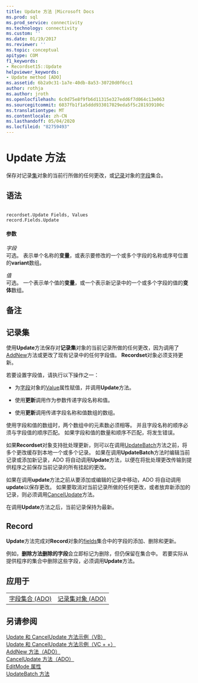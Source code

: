 ```yaml
---
title: Update 方法 |Microsoft Docs
ms.prod: sql
ms.prod_service: connectivity
ms.technology: connectivity
ms.custom: ''
ms.date: 01/19/2017
ms.reviewer: ''
ms.topic: conceptual
apitype: COM
f1_keywords:
- Recordset15::Update
helpviewer_keywords:
- Update method [ADO]
ms.assetid: 6b2a9c31-1a7e-40db-8a53-30720d0f6cc1
author: rothja
ms.author: jroth
ms.openlocfilehash: 6c0d75e8f9fb6d11315e327edd6f7d064c13e063
ms.sourcegitcommit: 6037fb1f1a5ddd933017029eda5f5c281939100c
ms.translationtype: MT
ms.contentlocale: zh-CN
ms.lasthandoff: 05/04/2020
ms.locfileid: "82759493"
---
```

# <a name="update-method"></a>Update 方法
保存对记录[集](../../../ado/reference/ado-api/recordset-object-ado.md)对象的当前行所做的任何更改，或[记录](../../../ado/reference/ado-api/record-object-ado.md)对象的[字段](../../../ado/reference/ado-api/fields-collection-ado.md)集合。  
  
## <a name="syntax"></a>语法  
  
```  
  
recordset.Update Fields, Values  
record.Fields.Update  
```  
  
#### <a name="parameters"></a>参数  
 *字段*  
 可选。 表示单个名称的**变量**，或表示要修改的一个或多个字段的名称或序号位置的**variant**数组。  
  
 *值*  
 可选。 一个表示单个值的**变量**，或一个表示新记录中的一个或多个字段的值的**变体**数组。  
  
## <a name="remarks"></a>备注  
  
## <a name="recordset"></a>记录集  
 使用**Update**方法保存对**记录集**对象的当前记录所做的任何更改，因为调用了[AddNew](../../../ado/reference/ado-api/addnew-method-ado.md)方法或更改了现有记录中的任何字段值。 **Recordset**对象必须支持更新。  
  
 若要设置字段值，请执行以下操作之一：  
  
-   为[字段](../../../ado/reference/ado-api/field-object.md)对象的[Value](../../../ado/reference/ado-api/value-property-ado.md)属性赋值，并调用**Update**方法。  
  
-   使用**更新**调用作为参数传递字段名称和值。  
  
-   使用**更新**调用传递字段名称和值数组的数组。  
  
 使用字段和值的数组时，两个数组中的元素数必须相等。 并且字段名称的顺序必须与字段值的顺序匹配。 如果字段和值的数量和顺序不匹配，将发生错误。  
  
 如果**Recordset**对象支持批处理更新，则可以在调用[UpdateBatch](../../../ado/reference/ado-api/updatebatch-method.md)方法之前，将多个更改缓存到本地一个或多个记录。 如果在调用**UpdateBatch**方法时编辑当前记录或添加新记录，ADO 将自动调用**Update**方法，以便在将批处理更改传输到提供程序之前保存当前记录的所有挂起的更改。  
  
 如果在调用**update**方法之前从要添加或编辑的记录中移动，ADO 将自动调用**update**以保存更改。 如果要取消对当前记录所做的任何更改，或者放弃新添加的记录，则必须调用[CancelUpdate](../../../ado/reference/ado-api/cancelupdate-method-ado.md)方法。  
  
 在调用**Update**方法之后，当前记录保持为最新。  
  
## <a name="record"></a>Record  
 **Update**方法完成对**Record**对象的[fields](../../../ado/reference/ado-api/fields-collection-ado.md)集合中的字段的添加、删除和更新。  
  
 例如，**删除方法删除的字段**会立即标记为删除，但仍保留在集合中。 若要实际从提供程序的集合中删除这些字段，必须调用**Update**方法。  
  
## <a name="applies-to"></a>应用于  
  
|||  
|-|-|  
|[字段集合 (ADO)](../../../ado/reference/ado-api/fields-collection-ado.md)|[记录集对象 (ADO)](../../../ado/reference/ado-api/recordset-object-ado.md)|  
  
## <a name="see-also"></a>另请参阅  
 [Update 和 CancelUpdate 方法示例（VB）](../../../ado/reference/ado-api/update-and-cancelupdate-methods-example-vb.md)   
 [Update 和 CancelUpdate 方法示例（VC + +）](../../../ado/reference/ado-api/update-and-cancelupdate-methods-example-vc.md)   
 [AddNew 方法（ADO）](../../../ado/reference/ado-api/addnew-method-ado.md)   
 [CancelUpdate 方法（ADO）](../../../ado/reference/ado-api/cancelupdate-method-ado.md)   
 [EditMode 属性](../../../ado/reference/ado-api/editmode-property.md)   
 [UpdateBatch 方法](../../../ado/reference/ado-api/updatebatch-method.md)
